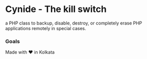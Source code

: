 # Cynide - The kill switch
a PHP class to backup, disable, destroy, or completely erase PHP applications remotely in special cases.
### Goals

 

Made with :heart: in Kolkata
